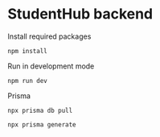 # StudentHub backend

Install required packages
```
npm install
```
Run in development mode
```
npm run dev
```

Prisma
```
npx prisma db pull
```
```
npx prisma generate
```
